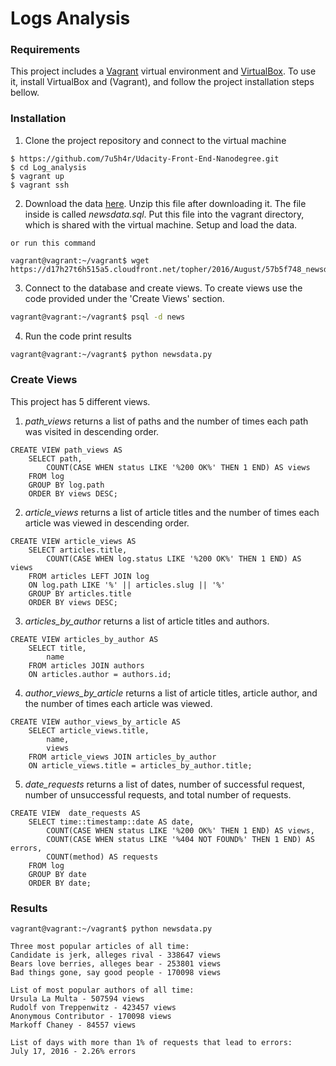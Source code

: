 # Logs Analysis

### Requirements

This project includes a [Vagrant](https://www.vagrantup.com/) virtual environment and [VirtualBox](https://www.virtualbox.org/). To use it, install VirtualBox and (Vagrant), and follow the project installation steps bellow.

### Installation

1. Clone the project repository and connect to the virtual machine
```
$ https://github.com/7u5h4r/Udacity-Front-End-Nanodegree.git
$ cd Log_analysis
$ vagrant up
$ vagrant ssh

```
2. Download the data [here](https://d17h27t6h515a5.cloudfront.net/topher/2016/August/57b5f748_newsdata/newsdata.zip). Unzip this file after downloading it. The file inside is called *newsdata.sql*. Put this file into the vagrant directory, which is shared with the virtual machine. Setup and load the data.
```
or run this command 

vagrant@vagrant:~/vagrant$ wget https://d17h27t6h515a5.cloudfront.net/topher/2016/August/57b5f748_newsdata/newsdata.zip

```
3. Connect to the database and create views. To create views use the code provided under the 'Create Views' section.
```sh
vagrant@vagrant:~/vagrant$ psql -d news
```
4. Run the code print results
```sh
vagrant@vagrant:~/vagrant$ python newsdata.py
```

### Create Views
This project has 5 different views.

1. *path_views* returns a list of paths and the number of times each path was visited in descending order.
```
CREATE VIEW path_views AS
	SELECT path,
		COUNT(CASE WHEN status LIKE '%200 OK%' THEN 1 END) AS views
	FROM log
	GROUP BY log.path
	ORDER BY views DESC;
```
2. *article_views* returns a list of article titles and the number of times each article was viewed in descending order.
```
CREATE VIEW article_views AS
	SELECT articles.title,
		COUNT(CASE WHEN log.status LIKE '%200 OK%' THEN 1 END) AS views
	FROM articles LEFT JOIN log
	ON log.path LIKE '%' || articles.slug || '%'
	GROUP BY articles.title
	ORDER BY views DESC;
```

3. *articles_by_author* returns a list of article titles and authors.
```
CREATE VIEW articles_by_author AS
	SELECT title,
		name
	FROM articles JOIN authors
	ON articles.author = authors.id;
```

4. *author_views_by_article* returns a list of article titles, article author, and the number of times each article was viewed.
```
CREATE VIEW author_views_by_article AS
	SELECT article_views.title,
		name,
		views
	FROM article_views JOIN articles_by_author
	ON article_views.title = articles_by_author.title;
```

5.  *date_requests* returns a list of dates, number of successful request, number of unsuccessful requests, and total number of requests.
```
CREATE VIEW  date_requests AS
	SELECT time::timestamp::date AS date,
		COUNT(CASE WHEN status LIKE '%200 OK%' THEN 1 END) AS views,
		COUNT(CASE WHEN status LIKE '%404 NOT FOUND%' THEN 1 END) AS errors,
		COUNT(method) AS requests
	FROM log
	GROUP BY date
	ORDER BY date;

```
### Results
```
vagrant@vagrant:~/vagrant$ python newsdata.py

Three most popular articles of all time:
Candidate is jerk, alleges rival - 338647 views
Bears love berries, alleges bear - 253801 views
Bad things gone, say good people - 170098 views

List of most popular authors of all time:
Ursula La Multa - 507594 views
Rudolf von Treppenwitz - 423457 views
Anonymous Contributor - 170098 views
Markoff Chaney - 84557 views

List of days with more than 1% of requests that lead to errors:
July 17, 2016 - 2.26% errors

```